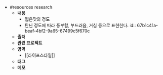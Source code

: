 - #resources research
	- **내용**
		- 떫은맛의 정도
		- 탄닌 정도에 따라 풍부함, 부드러움, 거침 등으로 표현한다.
		  id:: 67b1c41a-beaf-4bf2-9a65-67499c5f670c
	- **출처**
	- **관련 프로젝트**
	- **영역**
		- [[라이프스타일]]
	- **태그**
	- **메모**